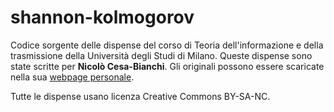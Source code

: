 # shannon-kolmogorov

Codice sorgente delle dispense del corso di Teoria dell'informazione e della trasmissione della Università degli Studi di Milano. Queste dispense sono state scritte per **Nicolò Cesa-Bianchi**. Gli originali possono essere scaricate nella sua [webpage personale](https://homes.di.unimi.it/~cesabian/tinfo/).

Tutte le dispense usano licenza Creative Commons BY-SA-NC.
